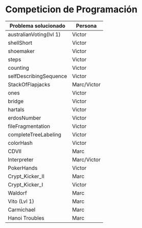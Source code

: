# Competicion de Programación
Problema solucionado 	|	Persona
-------- 	|	 -----
australianVoting(lvl 1)	|	Victor
shellShort	|	Victor
shoemaker	|	Victor
steps	|	Victor
counting	|	Victor
selfDescribingSequence	|	Victor
StackOfFlapjacks	|	Marc/Victor
ones	|	Victor
bridge	|	Victor
hartals	|	Victor
erdosNumber	|	Victor
fileFragmentation	|	Victor
completeTreeLabeling	|	Victor
colorHash	|	Victor
CDVII	|	Marc
Interpreter	|	Marc/Victor
PokerHands	|	Victor
Crypt_Kicker_II	|	Marc
Crypt_Kicker_I	|	Victor
Waldorf	|	Marc
Vito (Lvl 1)	|	Marc
Carmichael	|	Marc
Hanoi Troubles | Marc